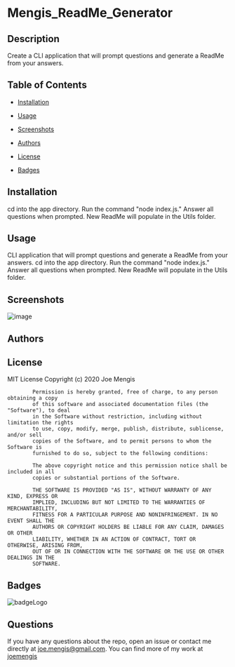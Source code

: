 # Mengis_ReadMe_Generator

## Description

Create a CLI application that will prompt questions and generate a ReadMe from your answers.

## Table of Contents

 * [Installation](#installation)

 * [Usage](#usage)

 * [Screenshots](#screenshots)

 * [Authors](#Authors)

 * [License](#license)

 * [Badges](#badges)

## Installation

cd into the app directory.  Run the command "node index.js." Answer all questions when prompted.  New ReadMe will populate in the Utils folder.

## Usage

CLI application that will prompt questions and generate a ReadMe from your answers. cd into the app directory.  Run the command "node index.js." Answer all questions when prompted.  New ReadMe will populate in the Utils folder. 

## Screenshots

![image]()

## Authors



## License

MIT License Copyright (c) 2020 Joe Mengis
            
            Permission is hereby granted, free of charge, to any person obtaining a copy
            of this software and associated documentation files (the "Software"), to deal
            in the Software without restriction, including without limitation the rights
            to use, copy, modify, merge, publish, distribute, sublicense, and/or sell
            copies of the Software, and to permit persons to whom the Software is
            furnished to do so, subject to the following conditions:
            
            The above copyright notice and this permission notice shall be included in all
            copies or substantial portions of the Software.
            
            THE SOFTWARE IS PROVIDED "AS IS", WITHOUT WARRANTY OF ANY KIND, EXPRESS OR
            IMPLIED, INCLUDING BUT NOT LIMITED TO THE WARRANTIES OF MERCHANTABILITY,
            FITNESS FOR A PARTICULAR PURPOSE AND NONINFRINGEMENT. IN NO EVENT SHALL THE
            AUTHORS OR COPYRIGHT HOLDERS BE LIABLE FOR ANY CLAIM, DAMAGES OR OTHER
            LIABILITY, WHETHER IN AN ACTION OF CONTRACT, TORT OR OTHERWISE, ARISING FROM,
            OUT OF OR IN CONNECTION WITH THE SOFTWARE OR THE USE OR OTHER DEALINGS IN THE
            SOFTWARE.

## Badges

![badgeLogo](https://img.shields.io/badge/Mengis-v.2-blue?style=plastic&logo=undefined)

## Questions

If you have any questions about the repo, open an issue or contact me directly at joe.mengis@gmail.com. You can find more of my work at [joemengis](https://github.com/joemengis/)